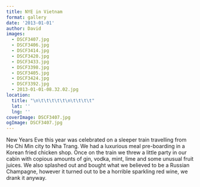 ```yaml
---
title: NYE in Vietnam
format: gallery
date: '2013-01-01'
author: David
images:
  - DSCF3407.jpg
  - DSCF3406.jpg
  - DSCF3414.jpg
  - DSCF3420.jpg
  - DSCF3433.jpg
  - DSCF3398.jpg
  - DSCF3405.jpg
  - DSCF3424.jpg
  - DSCF3392.jpg
  - 2013-01-01-08.32.02.jpg
location:
  title: "\n\t\t\t\t\t\n\t\t\t\t"
  lat: ''
  lng: ''
coverImage: DSCF3407.jpg
ogImage: DSCF3407.jpg
---
```

New Years Eve this year was celebrated on a sleeper train travelling from Ho Chi Min city to Nha Trang. We had a luxurious meal pre-boarding in a Korean fried chicken shop. Once on the train we threw a little party in our cabin with copious amounts of gin, vodka, mint, lime and some unusual fruit juices. We also splashed out and bought what we believed to be a Russian Champagne, however it turned out to be a horrible sparkling red wine, we drank it anyway.
